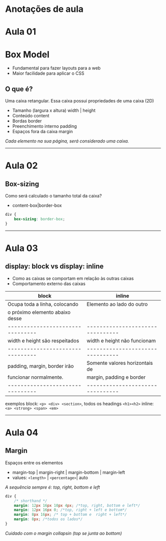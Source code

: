 # Anotações de aula

# Aula 01

# Box Model

- Fundamental para fazer layouts para a web
- Maior facilidade para aplicar o CSS

## O que é?

Uma caixa retangular.
Essa caixa possui propriedades de uma caixa (2D)

- Tamanho (largura x altura)    width | height
- Conteúdo                      content
- Bordas                        border
- Preenchimento interno         padding
- Espaços fora da caixa         margin

*Cada elemento na sua página, será considerado uma caixa.*

----------------------------------------------------------------

# Aula 02

## Box-sizing

Como será calculado o tamanho total da caixa?

- content-box|border-box

```css
div {
    box-sizing: border-box;
}
```
----------------------------------------------------------------

# Aula 03

## display: block vs display: inline

- Como as caixas se comportam em relação às outras caixas
- Comportamento externo das caixas

| **block**                      | **inline**                     |
|--------------------------------|--------------------------------|
| Ocupa toda a linha, colocando  | Elemento ao lado do outro      |
| o próximo elemento abaixo desse|                                |
|--------------------------------|--------------------------------|
| width e height são respeitados | width e height não funcionam   |
|--------------------------------|--------------------------------|
| padding, margin, border irão   | Somente valores horizontais de |
| funcionar normalmente.         | margin, padding e border       |
|--------------------------------|--------------------------------|

exemplos
block: `<p> <div> <section>`, todos os headings `<h1><h2>`
inline: `<a> <strong> <span> <em>`

----------------------------------------------------------------

# Aula 04

## Margin

Espaços entre os elementos

- margin-top | margin-right | margin-bottom | margin-left
- values: `<length>` | `<percentage>`| auto

*A sequência sempre é: top, right, bottom e left*

```css
div {
    /* shorthand */
    margin: 12px 16px 10px 4px; /*top, right, bottom e left*/
    margin: 12px 16px 0; /*top, right + left e bottom*/
    margin: 8px 16px; /* top + bottom e  right + left*/
    margin: 8px; /*todos os lados*/
}
```

*Cuidado com o margin collapsin (top se junta ao bottom)*


